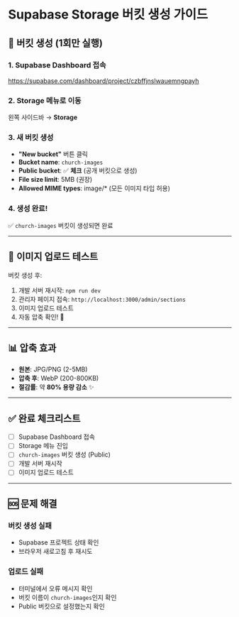 # Supabase Storage 버킷 생성 가이드

## 🎯 버킷 생성 (1회만 실행)

### 1. Supabase Dashboard 접속
https://supabase.com/dashboard/project/czbffjnslwauemngpayh

### 2. Storage 메뉴로 이동
왼쪽 사이드바 → **Storage**

### 3. 새 버킷 생성
- **"New bucket"** 버튼 클릭
- **Bucket name**: `church-images`
- **Public bucket**: ✅ **체크** (공개 버킷으로 생성)
- **File size limit**: 5MB (권장)
- **Allowed MIME types**: image/* (모든 이미지 타입 허용)

### 4. 생성 완료!
✅ `church-images` 버킷이 생성되면 완료

---

## 🔧 이미지 업로드 테스트

버킷 생성 후:
1. 개발 서버 재시작: `npm run dev`
2. 관리자 페이지 접속: `http://localhost:3000/admin/sections`
3. 이미지 업로드 테스트
4. 자동 압축 확인! 🎉

---

## 📊 압축 효과

- **원본**: JPG/PNG (2-5MB)
- **압축 후**: WebP (200-800KB)
- **절감률**: 약 **80% 용량 감소** ✨

---

## ✅ 완료 체크리스트

- [ ] Supabase Dashboard 접속
- [ ] Storage 메뉴 진입
- [ ] `church-images` 버킷 생성 (Public)
- [ ] 개발 서버 재시작
- [ ] 이미지 업로드 테스트

---

## 🆘 문제 해결

### 버킷 생성 실패
- Supabase 프로젝트 상태 확인
- 브라우저 새로고침 후 재시도

### 업로드 실패
- 터미널에서 오류 메시지 확인
- 버킷 이름이 `church-images`인지 확인
- Public 버킷으로 설정했는지 확인

